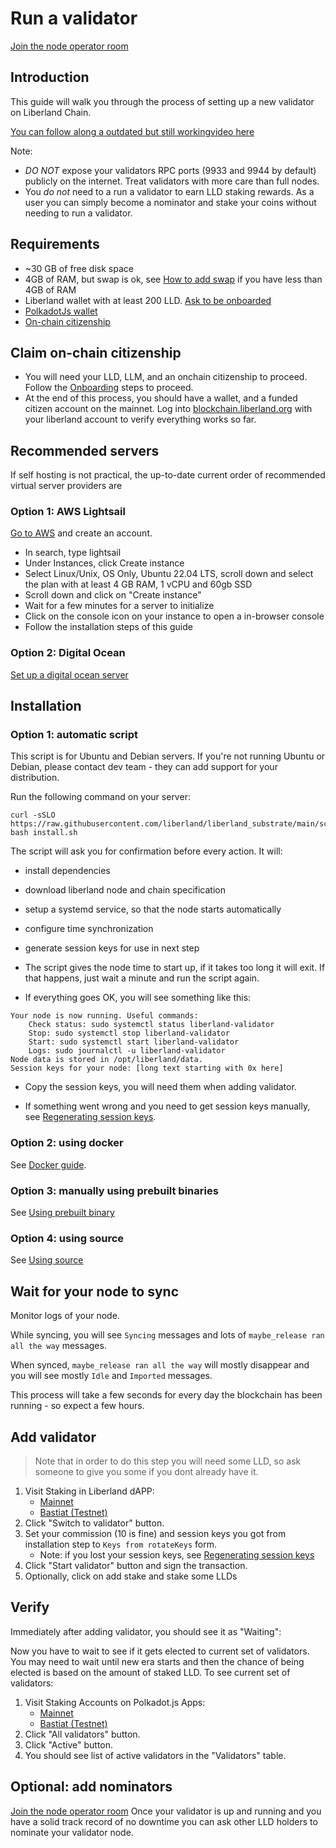 # Run a validator

[Join the node operator room](https://matrix.to/#/#liberland-node:matrix.org)

## Introduction

This guide will walk you through the process of setting up a new validator on Liberland Chain.

[You can follow along a outdated but still workingvideo here](https://www.youtube.com/watch?v=dV0fK1eqSZY)

Note:
* *DO NOT* expose your validators RPC ports (9933 and 9944 by default) publicly on the internet. Treat validators with more care than full nodes.
* You *do not* need to a run a validator to earn LLD staking rewards. As a user you can simply become a nominator and stake your coins without needing to run a validator.

## Requirements

* ~30 GB of free disk space
* 4GB of RAM, but swap is ok, see [How to add swap](https://www.cloudsigma.com/adding-swap-space-on-ubuntu-20-04-a-tutorial/) if you have less than 4GB of RAM
* Liberland wallet with at least 200 LLD. [Ask to be onboarded](https://matrix.to/#/#liberland-node:matrix.org)
* [PolkadotJs wallet](https://polkadot.js.org/extension/)
* [On-chain citizenship](../for-citizens/onboarding.md)

## Claim on-chain citizenship
* You will need your LLD, LLM, and an onchain citizenship to proceed. Follow the [Onboarding](../for-citizens/onboarding.md) steps to proceed.
* At the end of this process, you should have a wallet, and a funded citizen account on the mainnet. Log into [blockchain.liberland.org](https://blockchain.liberland.org/signin)
with your liberland account to verify everything works so far.

## Recommended servers
If self hosting is not practical, the up-to-date current order of recommended virtual server providers are

### Option 1: AWS Lightsail
[Go to AWS](https://aws.amazon.com/) and create an account.

* In search, type lightsail
* Under Instances, click Create instance
* Select Linux/Unix, OS Only, Ubuntu 22.04 LTS, scroll down and select the plan with at least 4 GB RAM, 1 vCPU and 60gb SSD
* Scroll down and click on "Create instance"
* Wait for a few minutes for a server to initialize
* Click on the console icon on your instance to open a in-browser console
* Follow the installation steps of this guide

### Option 2: Digital Ocean
[Set up a digital ocean server](https://www.youtube.com/watch?v=dV0fK1eqSZY)

## Installation
### Option 1: automatic script

This script is for Ubuntu and Debian servers. If you're not running Ubuntu or Debian, please contact dev team - they can add support for your distribution.

Run the following command on your server:
```
curl -sSLO https://raw.githubusercontent.com/liberland/liberland_substrate/main/scripts/install/install.sh
bash install.sh
```

The script will ask you for confirmation before every action. It will:
* install dependencies
* download liberland node and chain specification
* setup a systemd service, so that the node starts automatically
* configure time synchronization
* generate session keys for use in next step

* The script gives the node time to start up, if it takes too long it will exit. If that happens, just wait a minute and run the script again.

* If everything goes OK, you will see something like this:

```
Your node is now running. Useful commands:
	Check status: sudo systemctl status liberland-validator
	Stop: sudo systemctl stop liberland-validator
	Start: sudo systemctl start liberland-validator
	Logs: sudo journalctl -u liberland-validator
Node data is stored in /opt/liberland/data.
Session keys for your node: [long text starting with 0x here]
```

* Copy the session keys, you will need them when adding validator.

* If something went wrong and you need to get session keys manually, see [Regenerating session keys](regenerate_session_keys.md).

### Option 2: using docker

See [Docker guide](../dev/docker.md).

### Option 3: manually using prebuilt binaries

See [Using prebuilt binary](using_prebuilt_binary.md)

### Option 4: using source

See [Using source](using_source.md)

## Wait for your node to sync

Monitor logs of your node.

While syncing, you will see `Syncing` messages and lots of `maybe_release ran all the way` messages.

When synced, `maybe_release ran all the way` will mostly disappear and you will see mostly `Idle` and `Imported` messages.

This process will take a few seconds for every day the blockchain has been running - so expect a few hours.

## Add validator

> Note that in order to do this step you will need some LLD, so ask someone to give you some if you dont already have it.

1. Visit Staking in Liberland dAPP:
    * [Mainnet](https://blockchain.liberland.org/home/staking)
    * [Bastiat (Testnet)](https://testnet.liberland.org/home/staking)
2. Click "Switch to validator" button.
3. Set your commission (10 is fine) and session keys you got from installation step to `Keys from rotateKeys` form.
   * Note: if you lost your session keys, see [Regenerating session keys](regenerate_session_keys.md)
4. Click "Start validator" button and sign the transaction.
5. Optionally, click on add stake and stake some LLDs

## Verify

Immediately after adding validator, you should see it as "Waiting":

Now you have to wait to see if it gets elected to current set of validators. You may need to wait until new era starts and then the chance of being elected is based on the amount of staked LLD. To see current set of validators:

1. Visit Staking Accounts on Polkadot.js Apps:
    * [Mainnet](https://polkadot.js.org/apps/?rpc=wss%3A%2F%2Fmainnet.liberland.org#/staking/actions)
    * [Bastiat (Testnet)](https://polkadot.js.org/apps/?rpc=wss%3A%2F%2Ftestchain.liberland.org#/staking/actions)
2. Click "All validators" button.
2. Click "Active" button.
3. You should see list of active validators in the "Validators" table.

## Optional: add nominators
[Join the node operator room](https://matrix.to/#/#liberland-node:matrix.org)
Once your validator is up and running and you have a solid track record of no downtime you can ask other LLD holders to nominate your validator node.
